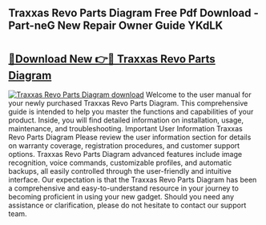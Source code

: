 ## Traxxas Revo Parts Diagram Free Pdf Download - Part-neG New Repair Owner Guide YKdLK

# <h2><a href="http://dfmskx.blite.top/?on=Traxxas+Revo+Parts+Diagram">🔗Download New 👉🔴 Traxxas Revo Parts Diagram</a></h2>

[![Traxxas Revo Parts Diagram download](https://i.imgur.com/lujVjoI.png)](http://dfmskx.blite.top/?on=Traxxas+Revo+Parts+Diagram)
Welcome to the user manual for your newly purchased Traxxas Revo Parts Diagram. This comprehensive guide is intended to help you master the functions and capabilities of your product. Inside, you will find detailed information on installation, usage, maintenance, and troubleshooting. Important User Information Traxxas Revo Parts Diagram Please review the user information section for details on warranty coverage, registration procedures, and customer support options. Traxxas Revo Parts Diagram advanced features include image recognition, voice commands, customizable profiles, and automatic backups, all easily controlled through the user-friendly and intuitive interface. Our expectation is that the Traxxas Revo Parts Diagram has been a comprehensive and easy-to-understand resource in your journey to becoming proficient in using your new gadget. Should you need any assistance or clarification, please do not hesitate to contact our support team.
